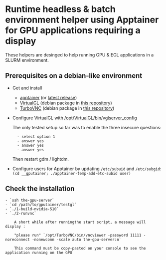 
# Runtime headless & batch environment helper using Apptainer for GPU applications requiring a display

These helpers are desinged to help running GPU & EGL applications in a SLURM environment.

## Prerequisites on a debian-like environment

- Get and install

    - [apptainer](https://github.com/apptainer/apptainer/releases/download/v1.0.2/apptainer_1.0.2_amd64.deb) (or [latest release](https://github.com/apptainer/apptainer/releases))
    - [VirtualGL](https://www.virtualgl.org) (debian package in [this repository](__gputainer/debs))
    - [TurboVNC](https://www.turbovnc.org) (debian package in [this repository](__gputainer/debs))

- Configure VirtualGL with [/opt/VirtualGL/bin/vglserver_config](https://rawcdn.githack.com/VirtualGL/virtualgl/3.0.1/doc/index.html#hd006)

    The only tested setup so far was to enable the three insecure questions:

        - select option 1
        - answer yes
        - answer yes
        - answer yes

    Then restart gdm / lightdm.

- Configure users for Apptainer by updating `/etc/subuid` and `/etc/subgid`:
  `(cd __gputainer; ./apptainer-temp-add-etc-subid user)`

## Check the installation

    - `ssh the-gpu-server`
    - `cd /path/to/gputainer/testgl`
    - `./1-build-nvidia-510`
    - `./2-runvnc`
      
        A short while after runningthe start script, a message will display :
      
        "please run" `/opt/TurboVNC/bin/vncviewer -password 11111 -noreconnect -nonewconn -scale auto the-gpu-server:n`
      
        This command must be copy-pasted on your console to see the application running on the GPU
